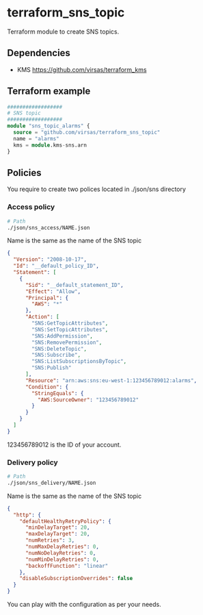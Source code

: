 # terraform_sns_topic

Terraform module to create SNS topics.

## Dependencies

- KMS <https://github.com/virsas/terraform_kms>

## Terraform example

``` terraform
##################
# SNS topic
##################
module "sns_topic_alarms" {
  source = "github.com/virsas/terraform_sns_topic"
  name = "alarms"
  kms = module.kms-sns.arn
}
```

## Policies

You require to create two polices located in ./json/sns directory

### Access policy

``` bash
# Path 
./json/sns_access/NAME.json
```

Name is the same as the name of the SNS topic

``` JSON
{
  "Version": "2008-10-17",
  "Id": "__default_policy_ID",
  "Statement": [
    {
      "Sid": "__default_statement_ID",
      "Effect": "Allow",
      "Principal": {
        "AWS": "*"
      },
      "Action": [
        "SNS:GetTopicAttributes",
        "SNS:SetTopicAttributes",
        "SNS:AddPermission",
        "SNS:RemovePermission",
        "SNS:DeleteTopic",
        "SNS:Subscribe",
        "SNS:ListSubscriptionsByTopic",
        "SNS:Publish"
      ],
      "Resource": "arn:aws:sns:eu-west-1:123456789012:alarms",
      "Condition": {
        "StringEquals": {
          "AWS:SourceOwner": "123456789012"
        }
      }
    }
  ]
}
```

123456789012 is the ID of your account.

### Delivery policy

``` bash
# Path 
./json/sns_delivery/NAME.json
```

Name is the same as the name of the SNS topic

``` JSON
{
  "http": {
    "defaultHealthyRetryPolicy": {
      "minDelayTarget": 20,
      "maxDelayTarget": 20,
      "numRetries": 3,
      "numMaxDelayRetries": 0,
      "numNoDelayRetries": 0,
      "numMinDelayRetries": 0,
      "backoffFunction": "linear"
    },
    "disableSubscriptionOverrides": false
  }
}
```

You can play with the configuration as per your needs.
